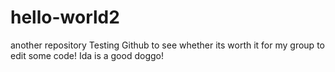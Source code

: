 # hello-world2
another repository 
Testing Github to see whether its worth it for my group to edit some code!
Ida is a good doggo! 
